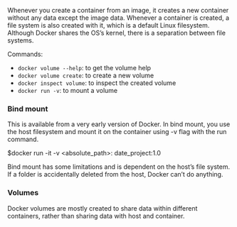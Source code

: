 Whenever you create a container from an image, it creates a new container without any data except the image data.
Whenever a container is created, a file system is also created with it, which is a default Linux filesystem. Although Docker shares the OS’s kernel, there is a separation between file systems.

Commands:

- `docker volume --help`: to get the volume help
- `docker volume create`: to create a new volume
- `docker inspect volume`: to inspect the created volume
- `docker run -v`: to mount a volume

### Bind mount

This is available from a very early version of Docker. 
In bind mount, you use the host filesystem and mount it on the container using -v flag with the run command.

$docker run -it -v <absolute_path>:<folder path or new folder name> date_project:1.0

Bind mount has some limitations and is dependent on the host’s file system. If a folder is accidentally deleted from the host, Docker can’t do anything.

### Volumes

Docker volumes are mostly created to share data within different containers, rather than sharing data with host and container.
